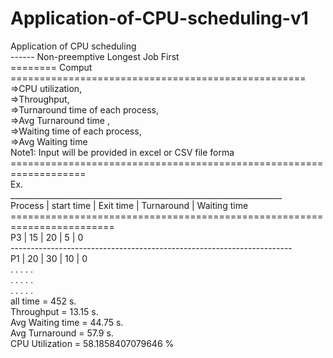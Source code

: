 # Application-of-CPU-scheduling-v1
Application of CPU scheduling <br />
------  Non-preemptive Longest Job First <br />
======== Comput =================================================== <br />
 =>CPU utilization, <br />
 =>Throughput, <br />
 =>Turnaround time of each process, <br />
 =>Avg Turnaround time , <br />
 =>Waiting time of each process, <br />
 =>Avg Waiting time <br />
        Note1: Input will be provided in excel or CSV file forma <br />
===================================================================<br />
Ex. <br />
____________________________________________________________________ <br />
Process | start time    | Exit time     | Turnaround    | Waiting time <br />
======================================================================== <br />
P3      |        15     |        20     |        5      |        0 <br />
---------------------------------------------------------------------- <br />
P1      |        20     |        30     |        10     |        0 <br />
   .              .               .              .               .<br />
   .              .               .              .               .<br />
   .              .               .              .               .  <br />
all time = 452 s.<br />
Throughput = 13.15 s.<br />
Avg Waiting time = 44.75 s.<br />
Avg Turnaround = 57.9 s.<br />
CPU Utilization = 58.1858407079646 %<br />

